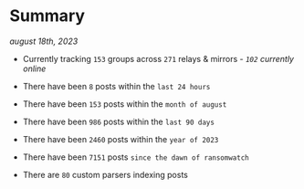 
# Summary
_august 18th, 2023_

- Currently tracking `153` groups across `271` relays & mirrors - _`102` currently online_

- There have been `8` posts within the `last 24 hours`

- There have been `153` posts within the `month of august`

- There have been `986` posts within the `last 90 days`

- There have been `2460` posts within the `year of 2023`

- There have been `7151` posts `since the dawn of ransomwatch`

- There are `80` custom parsers indexing posts
